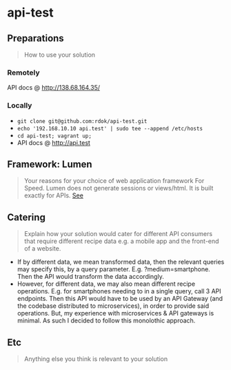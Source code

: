 # api-test

## Preparations
> How to use your solution
### Remotely
API docs @ http://138.68.164.35/

### Locally
- `git clone git@github.com:rdok/api-test.git`
- `echo '192.168.10.10 api.test' | sudo tee --append /etc/hosts`
- `cd api-test; vagrant up;`
- API docs @ http://api.test

## Framework: Lumen
> Your reasons for your choice of web application framework
For Speed. Lumen does not generate sessions or views/html. It is built exactly
for APIs. [See](https://lumen.laravel.com/docs/5.5/releases#5.2.0)

## Catering
> Explain how your solution would cater for different API consumers that
require different recipe data e.g. a mobile app and the front-end of a website.

- If by different data, we mean transformed data, then the relevant queries
may specify this, by a query parameter. E.g. ?medium=smartphone. Then the
API would transform the data accordingly.
- However, for different data, we may also mean different recipe operations.
 E.g. for smartphones needing to in a single query, call 3 API endpoints.
 Then this API would have to be used by an API Gateway (and the codebase
 distributed to microservices), in order to provide said operations. But, my
 experience with microservices & API gateways is minimal. As such I decided
 to follow this monolothic approach.

## Etc
> Anything else you think is relevant to your solution

